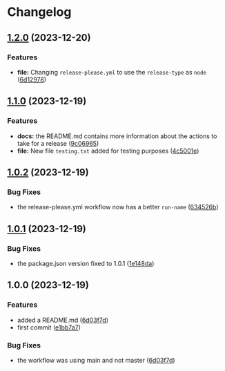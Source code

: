 # Changelog

## [1.2.0](https://github.com/daniosoriov/release-please-example/compare/v1.1.0...v1.2.0) (2023-12-20)


### Features

* **file:** Changing `release-please.yml` to use the `release-type` as `node` ([6d12978](https://github.com/daniosoriov/release-please-example/commit/6d129782bd3577a396fae3e135e06c416895160c))

## [1.1.0](https://github.com/daniosoriov/release-please-example/compare/v1.0.2...v1.1.0) (2023-12-19)


### Features

* **docs:** the README.md contains more information about the actions to take for a release ([9c06965](https://github.com/daniosoriov/release-please-example/commit/9c06965fc8d5314619f6e5c95fbb1773fa256f66))
* **file:** New file `testing.txt` added for testing purposes ([4c5001e](https://github.com/daniosoriov/release-please-example/commit/4c5001e69cef97f83a81bf5745ee3e8415181d78))

## [1.0.2](https://github.com/daniosoriov/release-please-example/compare/v1.0.1...v1.0.2) (2023-12-19)


### Bug Fixes

* the release-please.yml workflow now has a better `run-name` ([634526b](https://github.com/daniosoriov/release-please-example/commit/634526bc01cd5fdf6d634b44d271bdc399ada167))

## [1.0.1](https://github.com/daniosoriov/release-please-example/compare/v1.0.0...v1.0.1) (2023-12-19)


### Bug Fixes

* the package.json version fixed to 1.0.1 ([1e148da](https://github.com/daniosoriov/release-please-example/commit/1e148da04574ec340563fc5e19744c411aef4e33))

## 1.0.0 (2023-12-19)


### Features

* added a README.md ([6d03f7d](https://github.com/daniosoriov/release-please-example/commit/6d03f7daba9ebd16f28e16c28afac8be84df3fec))
* first commit ([e1bb7a7](https://github.com/daniosoriov/release-please-example/commit/e1bb7a735e06f80295125c064992088c38da8af9))


### Bug Fixes

* the workflow was using main and not master ([6d03f7d](https://github.com/daniosoriov/release-please-example/commit/6d03f7daba9ebd16f28e16c28afac8be84df3fec))
